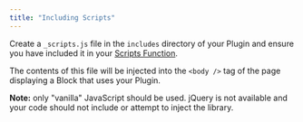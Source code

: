 ```yaml
---
title: "Including Scripts"
---
```


Create a `_scripts.js` file in the `includes` directory of your Plugin and ensure you have included it in your [Scripts Function](class-file#the-scripts-function).

The contents of this file will be injected into the `<body />` tag of the page displaying a Block that uses your Plugin. 

**Note:** only "vanilla" JavaScript should be used. jQuery is not available and your code should not include or attempt to inject the library.